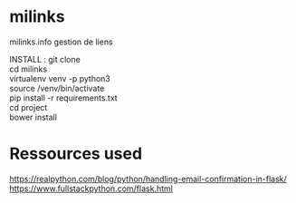 # milinks
milinks.info gestion de liens

INSTALL :
git clone  
cd milinks  
virtualenv venv -p python3  
source /venv/bin/activate  
pip install -r requirements.txt  
cd project    
bower install  

# Ressources used  
https://realpython.com/blog/python/handling-email-confirmation-in-flask/  
https://www.fullstackpython.com/flask.html
